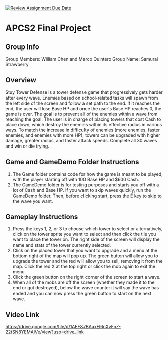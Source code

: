 [![Review Assignment Due Date](https://classroom.github.com/assets/deadline-readme-button-24ddc0f5d75046c5622901739e7c5dd533143b0c8e959d652212380cedb1ea36.svg)](https://classroom.github.com/a/syDSSnTt)
# APCS2 Final Project
## Group Info
Group Members: William Chen and Marco Quintero
Group Name: Samurai Strawberry

## Overview
Stuy Tower Defense is a tower defense game that progressively gets harder after every wave. Enemies based on school-related tasks will spawn from the left side of the screen and follow a set path to the end. If it reaches the end, the user will lose Base HP and once the user's Base HP reaches 0, the game is over. The goal is to prevent all of the enemies within a wave from reaching the goal. The user is in charge of placing towers that cost Cash to place down, which destroy the enemies within its effective radius in various ways. To match the increase in difficulty of enemies (more enemies, faster enemies, and enemies with more HP), towers can be upgraded with higher damage, greater radius, and faster attack speeds. Complete all 30 waves and win or die trying.

## Game and GameDemo Folder Instructions
1. The Game folder contains code for how the game is meant to be played, with the player starting off with 100 Base HP and $600 Cash. 
2. The GameDemo folder is for testing purposes and starts you off with a lot of Cash and Base HP. If you want to skip waves quickly, run the GameDemo folder. Then, before clicking start, press the E key to skip to the wave you want.

## Gameplay Instructions
1. Press the keys 1, 2, or 3 to choose which tower to select or alternatively, click on the tower sprite you want to select and then click the tile you want to place the tower on. The right side of the screen will display the name and stats of the tower currently selected.
2. Click on the placed tower that you want to upgrade and a menu at the bottom right of the map will pop up. The green button will allow you to upgrade the tower and the red will allow you to sell, removing it from the map. Click the red X at the top right or click the mob again to exit the menu.
3. Click the green button on the right corner of the screen to start a wave.
4. When all of the mobs are off the screen (whether they made it to the end or got destroyed), below the wave counter it will say the wave has ended and you can now press the green button to start on the next wave.

## Video Link
https://drive.google.com/file/d/1AEF87BAaxEI6nXvFnZ-22tSN8YEMAIVe/view?usp=drive_link
